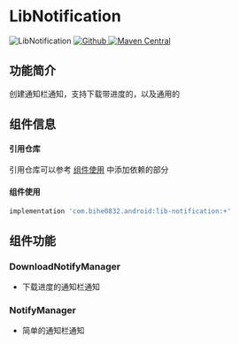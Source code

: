 # LibNotification

![LibNotification](https://img.shields.io/badge/AndroidAppFactory-LibNotification-brightgreen)
[ ![Github](https://img.shields.io/badge/Github-LibNotification-brightgreen?style=social) ](https://github.com/bihe0832/AndroidAppFactory/tree/master/LibNotification)
[ ![Maven Central](https://img.shields.io/maven-central/v/com.bihe0832.android/lib-notification)](https://search.maven.org/artifact/com.bihe0832.android/lib-notification)


## 功能简介

创建通知栏通知，支持下载带进度的，以及通用的

## 组件信息

#### 引用仓库

引用仓库可以参考 [组件使用](./../start.md) 中添加依赖的部分

#### 组件使用

```groovy
implementation 'com.bihe0832.android:lib-notification:+'
```

## 组件功能

### DownloadNotifyManager

- 下载进度的通知栏通知

### NotifyManager

- 简单的通知栏通知
